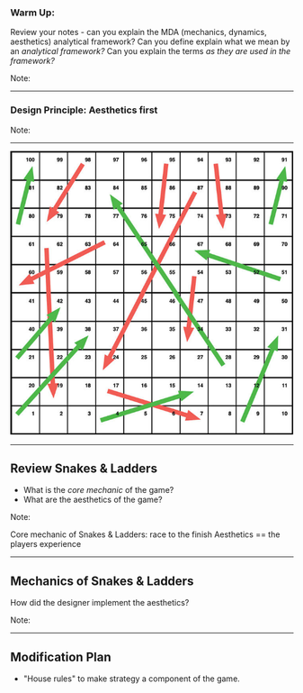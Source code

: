 ### Warm Up:

Review your notes - can you explain the MDA (mechanics, dynamics, aesthetics) analytical framework? Can you define explain what we mean by an *analytical framework?* Can you explain the terms *as they are used in the framework?*

Note:

---

### Design Principle: Aesthetics first

Note:

---

![Snakes and Ladders board](docs/mda/assets/snakes-and-ladders.png)

---

## Review Snakes & Ladders

* What is the *core mechanic* of the game?
* What are the aesthetics of the game?

Note:

Core mechanic of Snakes & Ladders: race to the finish
Aesthetics == the players experience

---

## Mechanics of Snakes & Ladders

How did the designer implement the aesthetics?

Note:

---

## Modification Plan

* "House rules" to make strategy a component of the game.
